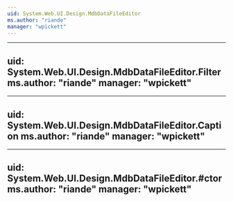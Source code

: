 ```yaml
---
uid: System.Web.UI.Design.MdbDataFileEditor
ms.author: "riande"
manager: "wpickett"
---
```


---
uid: System.Web.UI.Design.MdbDataFileEditor.Filter
ms.author: "riande"
manager: "wpickett"
---

---
uid: System.Web.UI.Design.MdbDataFileEditor.Caption
ms.author: "riande"
manager: "wpickett"
---

---
uid: System.Web.UI.Design.MdbDataFileEditor.#ctor
ms.author: "riande"
manager: "wpickett"
---
